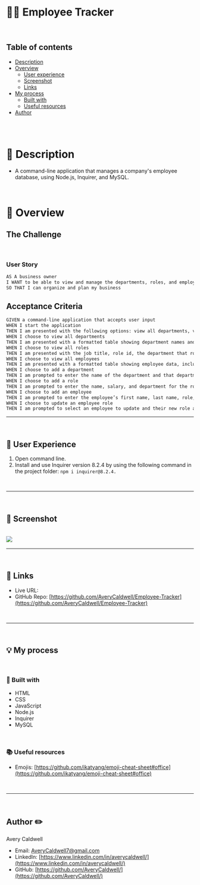 # 🧑‍💼 Employee Tracker

<br>

## Table of contents
- [Description](#description)
- [Overview](#overview)
  - [User experience](#user-experience)
  - [Screenshot](#screenshot)
  - [Links](#links)
- [My process](#my-process)
  - [Built with](#built-with)
  - [Useful resources](#useful-resources)
- [Author](#author)

<br>
<br>

# 📝 Description

- A command-line application that manages a company's employee database, using Node.js, Inquirer, and MySQL.

<br>

# 📁 Overview


## **The Challenge**

​
### User Story
```md
AS A business owner
I WANT to be able to view and manage the departments, roles, and employees in my company
SO THAT I can organize and plan my business
```

## Acceptance Criteria

```md
GIVEN a command-line application that accepts user input
WHEN I start the application
THEN I am presented with the following options: view all departments, view all roles, view all employees, add a department, add a role, add an employee, and update an employee role
WHEN I choose to view all departments
THEN I am presented with a formatted table showing department names and department ids
WHEN I choose to view all roles
THEN I am presented with the job title, role id, the department that role belongs to, and the salary for that role
WHEN I choose to view all employees
THEN I am presented with a formatted table showing employee data, including employee ids, first names, last names, job titles, departments, salaries, and managers that the employees report to
WHEN I choose to add a department
THEN I am prompted to enter the name of the department and that department is added to the database
WHEN I choose to add a role
THEN I am prompted to enter the name, salary, and department for the role and that role is added to the database
WHEN I choose to add an employee
THEN I am prompted to enter the employee’s first name, last name, role, and manager, and that employee is added to the database
WHEN I choose to update an employee role
THEN I am prompted to select an employee to update and their new role and this information is updated in the database 
```

<hr>
<br>

## 👤 User Experience
1. Open command line.
2. Install and use Inquirer version 8.2.4 by using the following command in the project folder: `npm i inquirer@8.2.4.`

<br>
<hr>
<br>

## 📸 Screenshot 
​<br>
![](./assets/images/screenshot.png)
​
<hr>
<br>

## 🔗 Links 
- Live URL: []()
- GitHub Repo: [https://github.com/AveryCaldwell/Employee-Tracker](https://github.com/AveryCaldwell/Employee-Tracker)



<br>
<hr>
<br>

## 💡 My process 
<br>


### 🔨 Built with 

- HTML
- CSS
- JavaScript
- Node.js
- Inquirer
- MySQL

<br>

### 📚 Useful resources

- Emojis: [https://github.com/ikatyang/emoji-cheat-sheet#office](https://github.com/ikatyang/emoji-cheat-sheet#office)
​

<br>
<hr>
<br>

## Author ✏️
  Avery Caldwell
  - Email: [AveryCaldwell7@gmail.com](AveryCaldwell7@gmail.com)
  - LinkedIn: [https://www.linkedin.com/in/averycaldwell/](https://www.linkedin.com/in/averycaldwell/)
  - GitHub: [https://github.com/AveryCaldwell/](https://github.com/AveryCaldwell/)

  <br>
